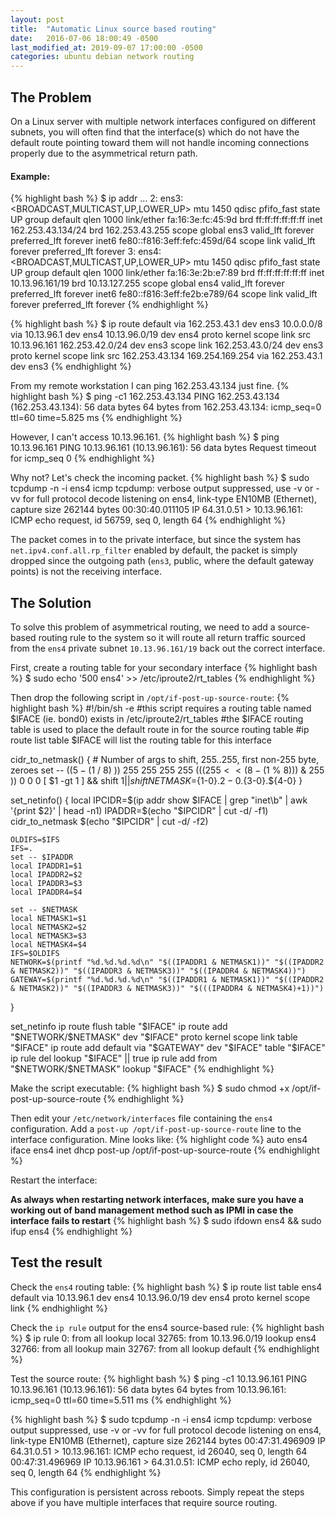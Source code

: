 ```yaml
---
layout: post
title:  "Automatic Linux source based routing"
date:   2016-07-06 18:00:49 -0500
last_modified_at: 2019-09-07 17:00:00 -0500
categories: ubuntu debian network routing
---
```


## The Problem

On a Linux server with multiple network interfaces configured on different subnets,
you will often find that the interface(s) which do not have the default route pointing
toward them will not handle incoming connections properly due to the asymmetrical
return path.

#### Example:
{% highlight bash %}
$ ip addr
...
2: ens3: <BROADCAST,MULTICAST,UP,LOWER_UP> mtu 1450 qdisc pfifo_fast state UP group default qlen 1000
    link/ether fa:16:3e:fc:45:9d brd ff:ff:ff:ff:ff:ff
    inet 162.253.43.134/24 brd 162.253.43.255 scope global ens3
       valid_lft forever preferred_lft forever
    inet6 fe80::f816:3eff:fefc:459d/64 scope link
       valid_lft forever preferred_lft forever
3: ens4: <BROADCAST,MULTICAST,UP,LOWER_UP> mtu 1450 qdisc pfifo_fast state UP group default qlen 1000
    link/ether fa:16:3e:2b:e7:89 brd ff:ff:ff:ff:ff:ff
    inet 10.13.96.161/19 brd 10.13.127.255 scope global ens4
       valid_lft forever preferred_lft forever
    inet6 fe80::f816:3eff:fe2b:e789/64 scope link
       valid_lft forever preferred_lft forever
{% endhighlight %}

{% highlight bash %}
$ ip route
default via 162.253.43.1 dev ens3
10.0.0.0/8 via 10.13.96.1 dev ens4
10.13.96.0/19 dev ens4  proto kernel  scope link  src 10.13.96.161
162.253.42.0/24 dev ens3  scope link
162.253.43.0/24 dev ens3  proto kernel  scope link  src 162.253.43.134
169.254.169.254 via 162.253.43.1 dev ens3
{% endhighlight %}

From my remote workstation I can ping 162.253.43.134 just fine.
{% highlight bash %}
$ ping -c1 162.253.43.134
PING 162.253.43.134 (162.253.43.134): 56 data bytes
64 bytes from 162.253.43.134: icmp_seq=0 ttl=60 time=5.825 ms
{% endhighlight %}

However, I can't access 10.13.96.161.
{% highlight bash %}
$ ping 10.13.96.161
PING 10.13.96.161 (10.13.96.161): 56 data bytes
Request timeout for icmp_seq 0
{% endhighlight %}

Why not? Let's check the incoming packet.
{% highlight bash %}
$ sudo tcpdump -n -i ens4 icmp
tcpdump: verbose output suppressed, use -v or -vv for full protocol decode
listening on ens4, link-type EN10MB (Ethernet), capture size 262144 bytes
00:30:40.011105 IP 64.31.0.51 > 10.13.96.161: ICMP echo request, id 56759, seq 0, length 64
{% endhighlight %}

The packet comes in to the private interface, but since the system has `net.ipv4.conf.all.rp_filter`
enabled by default, the packet is simply dropped since the outgoing path (`ens3`, public,
where the default gateway points) is not the receiving interface.

## The Solution

To solve this problem of asymmetrical routing, we need to add a source-based
routing rule to the system so it will route all return traffic sourced from the
`ens4` private subnet `10.13.96.161/19` back out the correct interface.

First, create a routing table for your secondary interface
{% highlight bash %}
$ sudo echo '500     ens4' >> /etc/iproute2/rt_tables
{% endhighlight %}

Then drop the following script in `/opt/if-post-up-source-route`:
{% highlight bash %}
#!/bin/sh -e
#this script requires a routing table named $IFACE (ie. bond0) exists in /etc/iproute2/rt_tables
#the $IFACE routing table is used to place the default route in for the source routing table
#ip route list table $IFACE will list the routing table for this interface

cidr_to_netmask() {
	# Number of args to shift, 255..255, first non-255 byte, zeroes
	set -- $(( 5 - ($1 / 8) )) 255 255 255 255 $(( (255 << (8 - ($1 % 8))) & 255 )) 0 0 0
	[ $1 -gt 1 ] && shift $1 || shift
	NETMASK=${1-0}.${2-0}.${3-0}.${4-0}
}

set_netinfo() {
	local IPCIDR=$(ip addr show $IFACE | grep "inet\b" | awk '{print $2}' | head -n1)
	IPADDR=$(echo "$IPCIDR" | cut -d/ -f1)
	cidr_to_netmask $(echo "$IPCIDR" | cut -d/ -f2)

	OLDIFS=$IFS
	IFS=.
	set -- $IPADDR
	local IPADDR1=$1
	local IPADDR2=$2
	local IPADDR3=$3
	local IPADDR4=$4

	set -- $NETMASK
	local NETMASK1=$1
	local NETMASK2=$2
	local NETMASK3=$3
	local NETMASK4=$4
	IFS=$OLDIFS
	NETWORK=$(printf "%d.%d.%d.%d\n" "$((IPADDR1 & NETMASK1))" "$((IPADDR2 & NETMASK2))" "$((IPADDR3 & NETMASK3))" "$((IPADDR4 & NETMASK4))")
	GATEWAY=$(printf "%d.%d.%d.%d\n" "$((IPADDR1 & NETMASK1))" "$((IPADDR2 & NETMASK2))" "$((IPADDR3 & NETMASK3))" "$(((IPADDR4 & NETMASK4)+1))")
}

set_netinfo
ip route flush table "$IFACE"
ip route add "$NETWORK/$NETMASK" dev "$IFACE" proto kernel scope link table "$IFACE"
ip route add default via "$GATEWAY" dev "$IFACE" table "$IFACE"
ip rule del lookup "$IFACE" || true
ip rule add from "$NETWORK/$NETMASK" lookup "$IFACE"
{% endhighlight %}

Make the script executable:
{% highlight bash %}
$ sudo chmod +x /opt/if-post-up-source-route
{% endhighlight %}

Then edit your `/etc/network/interfaces` file containing the `ens4` configuration.
Add a `post-up /opt/if-post-up-source-route` line to the interface configuration.
Mine looks like:
{% highlight code %}
auto ens4
iface ens4 inet dhcp
  post-up /opt/if-post-up-source-route
{% endhighlight %}

Restart the interface:

__As always when restarting network interfaces, make sure you have a working out of band management method such as IPMI in case the interface fails to restart__
{% highlight bash %}
$ sudo ifdown ens4 && sudo ifup ens4
{% endhighlight %}

## Test the result
Check the `ens4` routing table:
{% highlight bash %}
$ ip route list table ens4
default via 10.13.96.1 dev ens4
10.13.96.0/19 dev ens4  proto kernel  scope link
{% endhighlight %}

Check the `ip rule` output for the ens4 source-based rule:
{% highlight bash %}
$ ip rule
0:	from all lookup local
32765:	from 10.13.96.0/19 lookup ens4
32766:	from all lookup main
32767:	from all lookup default
{% endhighlight %}

Test the source route:
{% highlight bash %}
$ ping -c1 10.13.96.161
PING 10.13.96.161 (10.13.96.161): 56 data bytes
64 bytes from 10.13.96.161: icmp_seq=0 ttl=60 time=5.511 ms
{% endhighlight %}

{% highlight bash %}
$ sudo tcpdump -n -i ens4 icmp
tcpdump: verbose output suppressed, use -v or -vv for full protocol decode
listening on ens4, link-type EN10MB (Ethernet), capture size 262144 bytes
00:47:31.496909 IP 64.31.0.51 > 10.13.96.161: ICMP echo request, id 26040, seq 0, length 64
00:47:31.496969 IP 10.13.96.161 > 64.31.0.51: ICMP echo reply, id 26040, seq 0, length 64
{% endhighlight %}

This configuration is persistent across reboots. Simply repeat the steps above
if you have multiple interfaces that require source routing.
